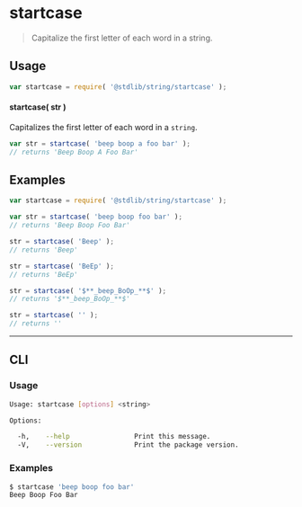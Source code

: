 # startcase

> Capitalize the first letter of each word in a string.


<section class="intro">

</section>

<!-- /.intro -->


<section class="usage">

## Usage

``` javascript
var startcase = require( '@stdlib/string/startcase' );
```

#### startcase( str )

Capitalizes the first letter of each word in a `string`.

``` javascript
var str = startcase( 'beep boop a foo bar' );
// returns 'Beep Boop A Foo Bar'
```

</section>

<!-- /.usage -->


<section class="examples">

## Examples

``` javascript
var startcase = require( '@stdlib/string/startcase' );

var str = startcase( 'beep boop foo bar' );
// returns 'Beep Boop Foo Bar'

str = startcase( 'Beep' );
// returns 'Beep'

str = startcase( 'BeEp' );
// returns 'BeEp'

str = startcase( '$**_beep_BoOp_**$' );
// returns '$**_beep_BoOp_**$'

str = startcase( '' );
// returns ''
```

</section>

<!-- /.examples -->


---

<section class="cli">

## CLI

<section class="usage">

### Usage

``` bash
Usage: startcase [options] <string>

Options:

  -h,    --help                Print this message.
  -V,    --version             Print the package version.
```

</section>

<!-- /.usage -->

<section class="examples">

### Examples

``` bash
$ startcase 'beep boop foo bar'
Beep Boop Foo Bar
```

</section>

<!-- /.examples -->

</section>

<!-- /.cli -->


<section class="links">

</section>

<!-- /.links -->

